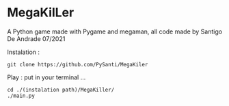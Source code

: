 # MegaKilLer
A Python game made with Pygame and megaman, all code made by Santigo De Andrade 07/2021


Instalation : 

    git clone https://github.com/PySanti/MegaKiler
    

Play : put in your terminal ...
    
    cd ./(instalation path)/MegaKiller/
    ./main.py
    
 
